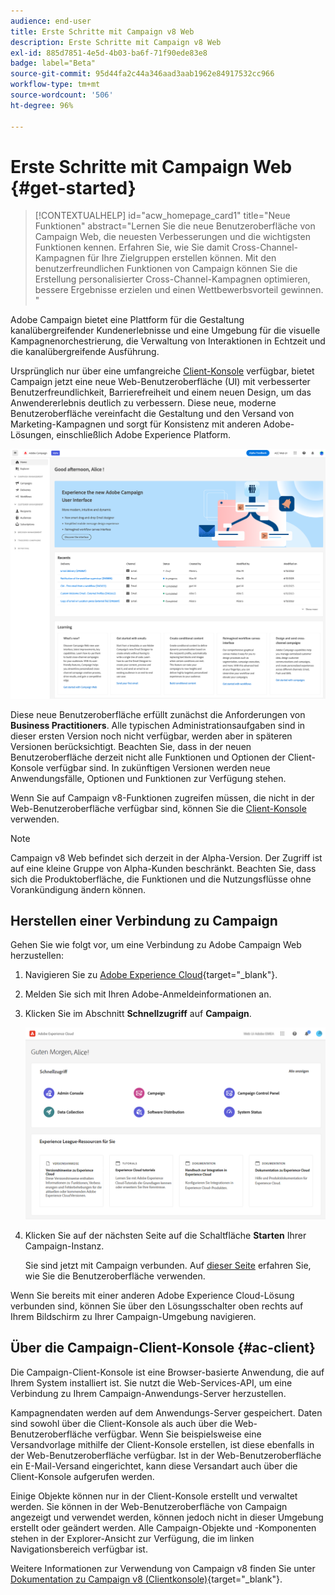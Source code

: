 ```yaml
---
audience: end-user
title: Erste Schritte mit Campaign v8 Web
description: Erste Schritte mit Campaign v8 Web
exl-id: 885d7851-4e5d-4b03-ba6f-71f90ede83e8
badge: label="Beta"
source-git-commit: 95d44fa2c44a346aad3aab1962e84917532cc966
workflow-type: tm+mt
source-wordcount: '506'
ht-degree: 96%

---
```


# Erste Schritte mit Campaign Web {#get-started}

>[!CONTEXTUALHELP]
>id="acw_homepage_card1"
>title="Neue Funktionen"
>abstract="Lernen Sie die neue Benutzeroberfläche von Campaign Web, die neuesten Verbesserungen und die wichtigsten Funktionen kennen. Erfahren Sie, wie Sie damit Cross-Channel-Kampagnen für Ihre Zielgruppen erstellen können. Mit den benutzerfreundlichen Funktionen von Campaign können Sie die Erstellung personalisierter Cross-Channel-Kampagnen optimieren, bessere Ergebnisse erzielen und einen Wettbewerbsvorteil gewinnen. "


Adobe Campaign bietet eine Plattform für die Gestaltung kanalübergreifender Kundenerlebnisse und eine Umgebung für die visuelle Kampagnenorchestrierung, die Verwaltung von Interaktionen in Echtzeit und die kanalübergreifende Ausführung.

Ursprünglich nur über eine umfangreiche [Client-Konsole](#ac-client) verfügbar, bietet Campaign jetzt eine neue Web-Benutzeroberfläche (UI) mit verbesserter Benutzerfreundlichkeit, Barrierefreiheit und einem neuen Design, um das Anwendererlebnis deutlich zu verbessern. Diese neue, moderne Benutzeroberfläche vereinfacht die Gestaltung und den Versand von Marketing-Kampagnen und sorgt für Konsistenz mit anderen Adobe-Lösungen, einschließlich Adobe Experience Platform.

![](assets/home.png)

Diese neue Benutzeroberfläche erfüllt zunächst die Anforderungen von **Business Practitioners**. Alle typischen Administrationsaufgaben sind in dieser ersten Version noch nicht verfügbar, werden aber in späteren Versionen berücksichtigt. Beachten Sie, dass in der neuen Benutzeroberfläche derzeit nicht alle Funktionen und Optionen der Client-Konsole verfügbar sind. In zukünftigen Versionen werden neue Anwendungsfälle, Optionen und Funktionen zur Verfügung stehen.

Wenn Sie auf Campaign v8-Funktionen zugreifen müssen, die nicht in der Web-Benutzeroberfläche verfügbar sind, können Sie die [Client-Konsole](#ac-client) verwenden.


>[!NOTE]
>
>Campaign v8 Web befindet sich derzeit in der Alpha-Version. Der Zugriff ist auf eine kleine Gruppe von Alpha-Kunden beschränkt. Beachten Sie, dass sich die Produktoberfläche, die Funktionen und die Nutzungsflüsse ohne Vorankündigung ändern können.

## Herstellen einer Verbindung zu Campaign

Gehen Sie wie folgt vor, um eine Verbindung zu Adobe Campaign Web herzustellen:

1. Navigieren Sie zu [Adobe Experience Cloud](https://experience.adobe.com){target="_blank"}.
1. Melden Sie sich mit Ihren Adobe-Anmeldeinformationen an.
1. Klicken Sie im Abschnitt **Schnellzugriff** auf **Campaign**.

   ![](assets/connect.png)

1. Klicken Sie auf der nächsten Seite auf die Schaltfläche **Starten** Ihrer Campaign-Instanz.

   Sie sind jetzt mit Campaign verbunden. Auf [dieser Seite](user-interface.md) erfahren Sie, wie Sie die Benutzeroberfläche verwenden.

Wenn Sie bereits mit einer anderen Adobe Experience Cloud-Lösung verbunden sind, können Sie über den Lösungsschalter oben rechts auf Ihrem Bildschirm zu Ihrer Campaign-Umgebung navigieren.

## Über die Campaign-Client-Konsole {#ac-client}

Die Campaign-Client-Konsole ist eine Browser-basierte Anwendung, die auf Ihrem System installiert ist. Sie nutzt die Web-Services-API, um eine Verbindung zu Ihrem Campaign-Anwendungs-Server herzustellen.

Kampagnendaten werden auf dem Anwendungs-Server gespeichert. Daten sind sowohl über die Client-Konsole als auch über die Web-Benutzeroberfläche verfügbar. Wenn Sie beispielsweise eine Versandvorlage mithilfe der Client-Konsole erstellen, ist diese ebenfalls in der Web-Benutzeroberfläche verfügbar. Ist in der Web-Benutzeroberfläche ein E-Mail-Versand eingerichtet, kann diese Versandart auch über die Client-Konsole aufgerufen werden.

Einige Objekte können nur in der Client-Konsole erstellt und verwaltet werden. Sie können in der Web-Benutzeroberfläche von Campaign angezeigt und verwendet werden, können jedoch nicht in dieser Umgebung erstellt oder geändert werden. Alle Campaign-Objekte und -Komponenten stehen in der Explorer-Ansicht zur Verfügung, die im linken Navigationsbereich verfügbar ist.

Weitere Informationen zur Verwendung von Campaign v8 finden Sie unter [Dokumentation zu Campaign v8 (Clientkonsole)](https://experienceleague.adobe.com/docs/campaign/campaign-v8/campaign-home.html?lang=de){target="_blank"}.
